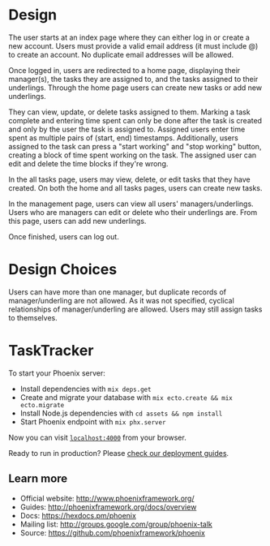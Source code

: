 # Design 
The user starts at an index page where they can either log in or create a new account. Users must provide
a valid email address (it must include @) to create an account. No duplicate email addresses will be allowed. 

Once logged in, users are redirected to a home page, displaying their manager(s), the tasks they are assigned to, and the tasks assigned to their underlings. Through the home page users can create new tasks or add new underlings.

They can view, update, or delete tasks assigned to them. Marking a task complete and entering time spent can only be done after the task is created and only by the user the task is assigned to. Assigned users enter time spent as multiple pairs of (start, end) timestamps. Additionally, users assigned to the task can press a "start working" and "stop working" button, creating a block of time spent working on the task. The assigned user can edit and delete the time blocks if they're wrong.

In the all tasks page, users may view, delete, or edit tasks that they have created. On both the home and all tasks pages, users can create new tasks. 

In the management page, users can view all users' managers/underlings. Users who are managers can edit or delete who their underlings are. From this page, users can add new underlings. 

Once finished, users can log out. 

# Design Choices 
Users can have more than one manager, but duplicate records of manager/underling are not allowed. 
As it was not specified, cyclical relationships of manager/underling are allowed. 
Users may still assign tasks to themselves.

# TaskTracker

To start your Phoenix server:

  * Install dependencies with `mix deps.get`
  * Create and migrate your database with `mix ecto.create && mix ecto.migrate`
  * Install Node.js dependencies with `cd assets && npm install`
  * Start Phoenix endpoint with `mix phx.server`

Now you can visit [`localhost:4000`](http://localhost:4000) from your browser.

Ready to run in production? Please [check our deployment guides](http://www.phoenixframework.org/docs/deployment).

## Learn more

  * Official website: http://www.phoenixframework.org/
  * Guides: http://phoenixframework.org/docs/overview
  * Docs: https://hexdocs.pm/phoenix
  * Mailing list: http://groups.google.com/group/phoenix-talk
  * Source: https://github.com/phoenixframework/phoenix
